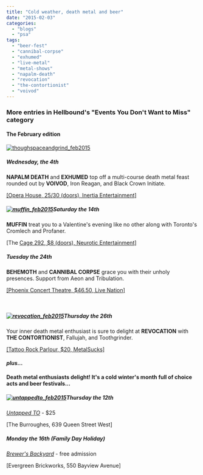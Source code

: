 ```yaml
---
title: "Cold weather, death metal and beer"
date: "2015-02-03"
categories: 
  - "blogs"
  - "psa"
tags: 
  - "beer-fest"
  - "cannibal-corpse"
  - "exhumed"
  - "live-metal"
  - "metal-shows"
  - "napalm-death"
  - "revocation"
  - "the-contortionist"
  - "voivod"
---
```


### More entries in Hellbound's "Events You Don't Want to Miss" category

#### The February edition

[![thoughspaceandgrind_feb2015](https://hellbound.ca/wp-content/uploads/2015/02/thoughspaceandgrind_feb2015.jpg)](https://hellbound.ca/wp-content/uploads/2015/02/thoughspaceandgrind_feb2015.jpg)

##### Wednesday, the 4th

**NAPALM DEATH** and **EXHUMED** top off a multi-course death metal feast rounded out by **VOIVOD**, Iron Reagan, and Black Crown Initiate.

[\[Opera House, $25/$30 (doors), Inertia Entertainment\]](https://www.facebook.com/events/446714095467937/?ref=5)

##### [![muffin_feb2015](https://hellbound.ca/wp-content/uploads/2015/02/muffin_feb2015-170x300.jpg)](https://hellbound.ca/wp-content/uploads/2015/02/muffin_feb2015.jpg)Saturday the 14th

**MUFFIN** treat you to a Valentine's evening like no other along with Toronto's Cromlech and Profaner.

\[The [Cage 292, $8 (doors), Neurotic Entertainment\]](https://www.facebook.com/events/351526928353568/?ref_newsfeed_story_type=regular)

##### Tuesday the 24th

**BEHEMOTH** and **CANNIBAL CORPSE** grace you with their unholy presences. Support from Aeon and Tribulation.

[\[Phoenix Concert Theatre, $46.50, Live Nation\]](http://www.thephoenixconcerttheatre.com/events/cannibal-corpse-behemoth/)

 

##### [![revocation_feb2015](https://hellbound.ca/wp-content/uploads/2015/02/revocation_feb2015-196x300.jpeg)](https://hellbound.ca/wp-content/uploads/2015/02/revocation_feb2015.jpeg)Thursday the 26th

Your inner death metal enthusiast is sure to delight at **REVOCATION** with **THE CONTORTIONIST**, Fallujah, and Toothgrinder.

[\[Tattoo Rock Parlour, $20, MetalSucks\]](https://www.facebook.com/events/1528250807424043/)

#### _plus..._

#### Death metal enthusiasts delight! It's a cold winter's month full of choice acts and beer festivals...

##### [![untappedto_feb2015](https://hellbound.ca/wp-content/uploads/2015/02/untappedto_feb2015-252x300.jpg)](https://hellbound.ca/wp-content/uploads/2015/02/untappedto_feb2015.jpg)Thursday the 12th

_[Untapped TO](http://www.untappedto.com/) -_ $25

\[The Burroughes, 639 Queen Street West[\]](http://www.untappedto.com/)

##### Monday the 16th (Family Day Holiday)

[_Brewer's Backyard_](http://brewersbackyard.com/) - free admission

\[Evergreen Brickworks, 550 Bayview Avenue\]
